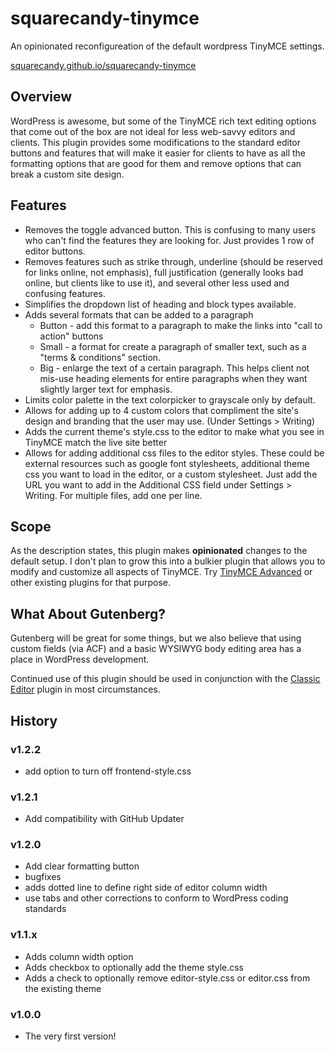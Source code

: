 # squarecandy-tinymce

An opinionated reconfigureation of the default wordpress TinyMCE settings.

[squarecandy.github.io/squarecandy-tinymce](http://squarecandy.github.io/squarecandy-tinymce/)

## Overview

WordPress is awesome, but some of the TinyMCE rich text editing options that come out of the box are not ideal for less web-savvy editors and clients.  This plugin provides some modifications to the standard editor buttons and features that will make it easier for clients to have as all the formatting options that are good for them and remove options that can break a custom site design.

## Features

* Removes the toggle advanced button. This is confusing to many users who can't find the features they are looking for. Just provides 1 row of editor buttons.
* Removes features such as strike through, underline (should be reserved for links online, not emphasis), full justification (generally looks bad online, but clients like to use it), and several other less used and confusing features.
* Simplifies the dropdown list of heading and block types available.
* Adds several formats that can be added to a paragraph
    * Button - add this format to a paragraph to make the links into "call to action" buttons
    * Small - a format for create a paragraph of smaller text, such as a "terms & conditions" section.
    * Big - enlarge the text of a certain paragraph.  This helps client not mis-use heading elements for entire paragraphs when they want slightly larger text for emphasis.
* Limits color palette in the text colorpicker to grayscale only by default.
* Allows for adding up to 4 custom colors that compliment the site's design and branding that the user may use. (Under Settings > Writing)
* Adds the current theme's style.css to the editor to make what you see in TinyMCE match the live site better
* Allows for adding additional css files to the editor styles.  These could be external resources such as google font stylesheets, additional theme css you want to load in the editor, or a custom stylesheet. Just add the URL you want to add in the Additional CSS field under Settings > Writing. For multiple files, add one per line.

## Scope

As the description states, this plugin makes **opinionated** changes to the default setup. I don't plan to grow this into a bulkier plugin that allows you to modify and customize all aspects of TinyMCE.  Try [TinyMCE Advanced](https://wordpress.org/plugins/tinymce-advanced/) or other existing plugins for that purpose.

## What About Gutenberg?

Gutenberg will be great for some things, but we also believe that using custom fields (via ACF) and a basic WYSIWYG body editing area has a place in WordPress development.

Continued use of this plugin should be used in conjunction with the [Classic Editor](https://wordpress.org/plugins/classic-editor/) plugin in most circumstances.

## History

### v1.2.2

* add option to turn off frontend-style.css

### v1.2.1

* Add compatibility with GitHub Updater

### v1.2.0

* Add clear formatting button
* bugfixes
* adds dotted line to define right side of editor column width
* use tabs and other corrections to conform to WordPress coding standards

### v1.1.x

* Adds column width option
* Adds checkbox to optionally add the theme style.css
* Adds a check to optionally remove editor-style.css or editor.css from the existing theme

### v1.0.0

* The very first version!
